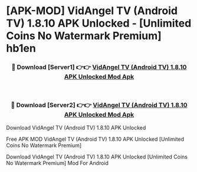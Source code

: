 # [APK-MOD] VidAngel TV (Android TV) 1.8.10 APK Unlocked - [Unlimited Coins No Watermark Premium] hb1en



<div align="center">
<h3>🔴 Download [Server1] 👉👉 <a href="https://momento.my/?title=VidAngel_TV_(Android_TV)_1.8.10_APK_Unlocked">VidAngel TV (Android TV) 1.8.10 APK Unlocked Mod Apk</a></h3><br>

<h3>🔴 Download [Server2] 👉👉 <a href="https://momento.my/?title=VidAngel_TV_(Android_TV)_1.8.10_APK_Unlocked">VidAngel TV (Android TV) 1.8.10 APK Unlocked Mod Apk</a></h3>
</div>



Download VidAngel TV (Android TV) 1.8.10 APK Unlocked 

Free APK MOD VidAngel TV (Android TV) 1.8.10 APK Unlocked [Unlimited Coins No Watermark Premium]

Download VidAngel TV (Android TV) 1.8.10 APK Unlocked [Unlimited Coins No Watermark Premium] Mod For Android
